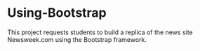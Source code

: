 # Using-Bootstrap
This project requests students to build a replica of the news site Newsweek.com using the Bootstrap framework.

